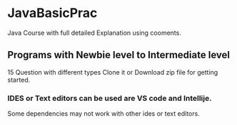 # JavaBasicPrac
Java Course with full detailed Explanation using cooments.

## Programs with Newbie level to Intermediate level 
15 Question with different types 
Clone it or Download zip file for getting started.

### IDES or Text editors can be used are VS code and Intellije.
Some dependencies may not work with other ides or text editors.
